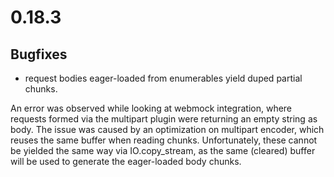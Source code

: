 # 0.18.3

## Bugfixes

* request bodies eager-loaded from enumerables yield duped partial chunks.

An error was observed while looking at webmock integration, where requests formed via the multipart plugin were returning an empty string as body. The issue was caused by an optimization on multipart encoder, which reuses the same buffer when reading chunks. Unfortunately, these cannot be yielded the same way via IO.copy_stream, as the same (cleared) buffer will be used to generate the eager-loaded body chunks.
